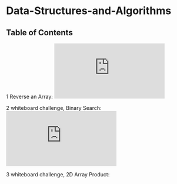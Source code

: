 # Data-Structures-and-Algorithms


## Table of Contents
1 Reverse an Array:
![Reverse an Array](https://github.com/MinMaxed/Data-Structures-and-Algorithms/blob/master/challenges/Whiteboard1ArrayReverse/READEME.md)


2 whiteboard challenge, Binary Search: 
![Binary Search](https://github.com/MinMaxed/Data-Structures-and-Algorithms/blob/master/challenges/Whiteboard2BinarySearchSorted1DArray/readme.md)

3 whiteboard challenge, 2D Array Product:

